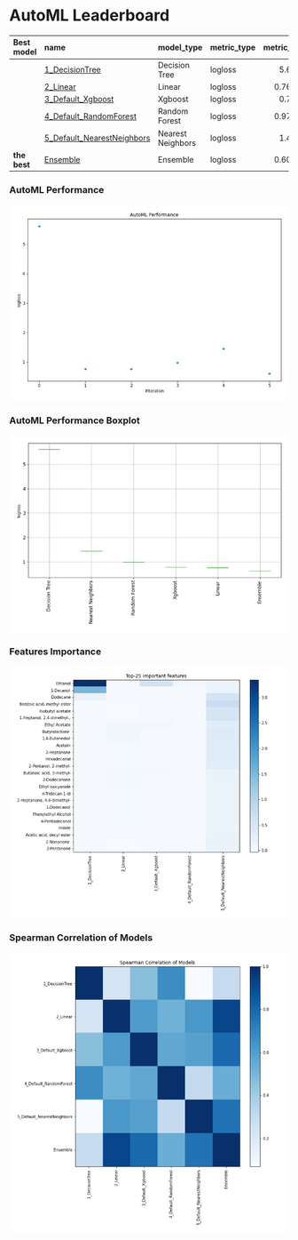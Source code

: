 # AutoML Leaderboard

| Best model   | name                                                               | model_type        | metric_type   |   metric_value |   train_time |
|:-------------|:-------------------------------------------------------------------|:------------------|:--------------|---------------:|-------------:|
|              | [1_DecisionTree](1_DecisionTree/README.md)                         | Decision Tree     | logloss       |       5.61107  |        15.85 |
|              | [2_Linear](2_Linear/README.md)                                     | Linear            | logloss       |       0.762603 |        14.45 |
|              | [3_Default_Xgboost](3_Default_Xgboost/README.md)                   | Xgboost           | logloss       |       0.76506  |        14.9  |
|              | [4_Default_RandomForest](4_Default_RandomForest/README.md)         | Random Forest     | logloss       |       0.979656 |        17.87 |
|              | [5_Default_NearestNeighbors](5_Default_NearestNeighbors/README.md) | Nearest Neighbors | logloss       |       1.44855  |         5.5  |
| **the best** | [Ensemble](Ensemble/README.md)                                     | Ensemble          | logloss       |       0.607099 |         0.59 |

### AutoML Performance
![AutoML Performance](ldb_performance.png)

### AutoML Performance Boxplot
![AutoML Performance Boxplot](ldb_performance_boxplot.png)

### Features Importance
![features importance across models](features_heatmap.png)



### Spearman Correlation of Models
![models spearman correlation](correlation_heatmap.png)

